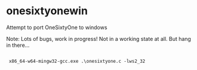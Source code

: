 # onesixtyonewin
Attempt to port OneSixtyOne to windows


Note: Lots of bugs, work in progress! Not in a working state at all. But hang in there...



```

 x86_64-w64-mingw32-gcc.exe .\onesixtyone.c -lws2_32

```
